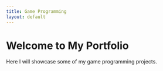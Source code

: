 ```yaml
---
title: Game Programming
layout: default
---
```


# Welcome to My Portfolio  

Here I will showcase some of my game programming projects.
